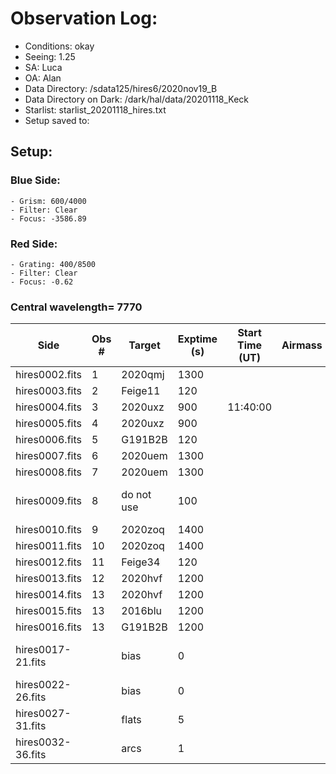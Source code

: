 # Observation Log: 

* Conditions: okay
* Seeing: 1.25
* SA: Luca
* OA: Alan
* Data Directory: /sdata125/hires6/2020nov19_B
* Data Directory on Dark: /dark/hal/data/20201118_Keck
* Starlist: starlist_20201118_hires.txt
* Setup saved to: 

## Setup: 


### Blue Side:
    - Grism: 600/4000
    - Filter: Clear
    - Focus: -3586.89

### Red Side:
    - Grating: 400/8500
    - Filter: Clear
    - Focus: -0.62
    
### Central wavelength= 7770


| Side | Obs #     | Target    | Exptime (s) | Start Time (UT) | Airmass | Comments                                                   |
|------|-----------|-----------|-------------|-----------------|---------|------------------------------------------------------------|
|hires0002.fits|1|2020qmj        |1300| |||
|hires0003.fits|2|Feige11  |120| |||	
|hires0004.fits|3|2020uxz  |900|11:40:00|||
|hires0005.fits|4|2020uxz  |900||||
|hires0006.fits|5|G191B2B  |120||||
|hires0007.fits|6|2020uem  |1300||||
|hires0008.fits|7|2020uem  |1300||||
|hires0009.fits|8|do not use  |100|||exposure while slewing|
|hires0010.fits|9|2020zoq  |1400||||
|hires0011.fits|10|2020zoq  |1400||||
|hires0012.fits|11|Feige34  |120||||
|hires0013.fits|12|2020hvf  |1200||||
|hires0014.fits|13|2020hvf  |1200||||
|hires0015.fits|13|2016blu  |1200||||
|hires0016.fits|13|G191B2B  |1200||||
|hires0017-21.fits| |bias  |0|||didn't close the hatch|
|hires0022-26.fits| |bias  |0||||
|hires0027-31.fits| |flats  |5||||
|hires0032-36.fits| |arcs  |1||||
